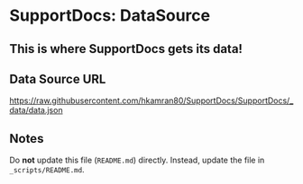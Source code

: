 # SupportDocs: DataSource
## This is where SupportDocs gets its data!

## Data Source URL
<a id="datasource_url" href="https://raw.githubusercontent.com/hkamran80/SupportDocs/SupportDocs/_data/data.json">https://raw.githubusercontent.com/hkamran80/SupportDocs/SupportDocs/_data/data.json</a>

## Notes
Do **not** update this file (`README.md`) directly. Instead, update the file in `_scripts/README.md`.